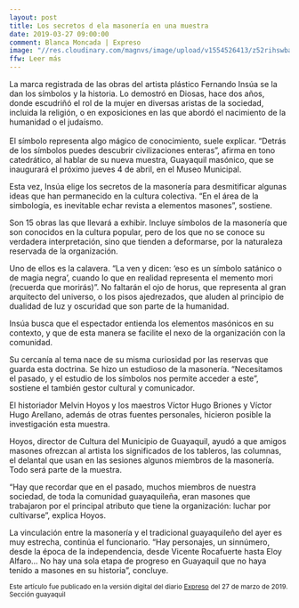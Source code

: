 ```yaml
---
layout: post
title: Los secretos d ela masonería en una muestra
date: 2019-03-27 09:00:00
comment: Blanca Moncada | Expreso
image: "//res.cloudinary.com/magnvs/image/upload/v1554526413/z52rihswbajt3juwcjjl.jpg"
ffw: Leer más
---
```

La marca registrada de las obras del artista plástico Fernando Insúa se la dan los símbolos y la historia. Lo demostró en Diosas, hace dos años, donde escudriñó el rol de la mujer en diversas aristas de la sociedad, incluida la religión, o en exposiciones en las que abordó el nacimiento de la humanidad o el judaísmo.<br /><br />El símbolo representa algo mágico de conocimiento, suele explicar. “Detrás de los símbolos puedes descubrir civilizaciones enteras”, afirma en tono catedrático, al hablar de su nueva muestra, Guayaquil masónico, que se inaugurará el próximo jueves 4 de abril, en el Museo Municipal.

Esta vez, Insúa elige los secretos de la masonería para desmitificar algunas ideas que han permanecido en la cultura colectiva. “En el área de la simbología, es inevitable echar revista a elementos masones”, sostiene.

Son 15 obras las que llevará a exhibir. Incluye símbolos de la masonería que son conocidos en la cultura popular, pero de los que no se conoce su verdadera interpretación, sino que tienden a deformarse, por la naturaleza reservada de la organización.

Uno de ellos es la calavera. “La ven y dicen: ‘eso es un símbolo satánico o de magia negra’, cuando lo que en realidad representa el memento mori (recuerda que morirás)”. No faltarán el ojo de horus, que representa al gran arquitecto del universo, o los pisos ajedrezados, que aluden al principio de dualidad de luz y oscuridad que son parte de la humanidad.

Insúa busca que el espectador entienda los elementos masónicos en su contexto, y que de esta manera se facilite el nexo de la organización con la comunidad.

Su cercanía al tema nace de su misma curiosidad por las reservas que guarda esta doctrina. Se hizo un estudioso de la masonería. “Necesitamos el pasado, y el estudio de los símbolos nos permite acceder a este”, sostiene el también gestor cultural y comunicador.

El historiador Melvin Hoyos y los maestros Víctor Hugo Briones y Víctor Hugo Arellano, además de otras fuentes personales, hicieron posible la investigación esta muestra.

Hoyos, director de Cultura del Municipio de Guayaquil, ayudó a que amigos masones ofrezcan al artista los significados de los tableros, las columnas, el delantal que usan en las sesiones algunos miembros de la masonería. Todo será parte de la muestra.

“Hay que recordar que en el pasado, muchos miembros de nuestra sociedad, de toda la comunidad guayaquileña, eran masones que trabajaron por el principal atributo que tiene la organización: luchar por cultivarse”, explica Hoyos.

La vinculación entre la masonería y el tradicional guayaquileño del ayer es muy estrecha, continúa el funcionario. “Hay personajes, un sinnúmero, desde la época de la independencia, desde Vicente Rocafuerte hasta Eloy Alfaro... No hay una sola etapa de progreso en Guayaquil que no haya tenido a masones en su historia”, concluye.

<small>Este artículo fue publicado en la versión digital del diario [Expreso](//www.expreso.ec/guayaquil/ecuador-guayaquil-masoneria-muestra-arte-fernandoinsua-guayaquilmasonico-JM2718931) del 27 de marzo de 2019. Sección guayaquil</small>
